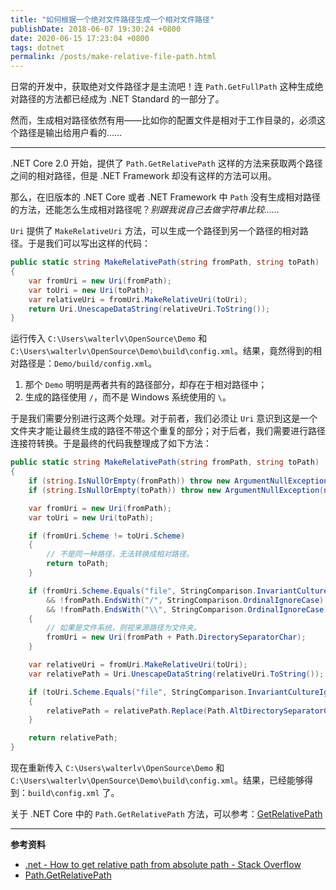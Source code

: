 ```yaml
---
title: "如何根据一个绝对文件路径生成一个相对文件路径"
publishDate: 2018-06-07 19:30:24 +0800
date: 2020-06-15 17:23:04 +0800
tags: dotnet
permalink: /posts/make-relative-file-path.html
---
```


日常的开发中，获取绝对文件路径才是主流吧！连 `Path.GetFullPath` 这种生成绝对路径的方法都已经成为 .NET Standard 的一部分了。

然而，生成相对路径依然有用——比如你的配置文件是相对于工作目录的，必须这个路径是输出给用户看的……

---

.NET Core 2.0 开始，提供了 `Path.GetRelativePath` 这样的方法来获取两个路径之间的相对路径，但是 .NET Framework 却没有这样的方法可以用。

那么，在旧版本的 .NET Core 或者 .NET Framework 中 `Path` 没有生成相对路径的方法，还能怎么生成相对路径呢？*别跟我说自己去做字符串比较……*

`Uri` 提供了 `MakeRelativeUri` 方法，可以生成一个路径到另一个路径的相对路径。于是我们可以写出这样的代码：

```csharp
public static string MakeRelativePath(string fromPath, string toPath)
{
    var fromUri = new Uri(fromPath);
    var toUri = new Uri(toPath);
    var relativeUri = fromUri.MakeRelativeUri(toUri);
    return Uri.UnescapeDataString(relativeUri.ToString());
}
```

运行传入 `C:\Users\walterlv\OpenSource\Demo` 和 `C:\Users\walterlv\OpenSource\Demo\build\config.xml`。结果，竟然得到的相对路径是：`Demo/build/config.xml`。

1. 那个 `Demo` 明明是两者共有的路径部分，却存在于相对路径中；
1. 生成的路径使用 `/`，而不是 Windows 系统使用的 `\`。

于是我们需要分别进行这两个处理。对于前者，我们必须让 `Uri` 意识到这是一个文件夹才能让最终生成的路径不带这个重复的部分；对于后者，我们需要进行路径连接符转换。于是最终的代码我整理成了如下方法：

```csharp
public static string MakeRelativePath(string fromPath, string toPath)
{
    if (string.IsNullOrEmpty(fromPath)) throw new ArgumentNullException(nameof(fromPath));
    if (string.IsNullOrEmpty(toPath)) throw new ArgumentNullException(nameof(toPath));

    var fromUri = new Uri(fromPath);
    var toUri = new Uri(toPath);

    if (fromUri.Scheme != toUri.Scheme)
    {
        // 不是同一种路径，无法转换成相对路径。
        return toPath;
    }

    if (fromUri.Scheme.Equals("file", StringComparison.InvariantCultureIgnoreCase)
        && !fromPath.EndsWith("/", StringComparison.OrdinalIgnoreCase)
        && !fromPath.EndsWith("\\", StringComparison.OrdinalIgnoreCase))
    {
        // 如果是文件系统，则视来源路径为文件夹。
        fromUri = new Uri(fromPath + Path.DirectorySeparatorChar);
    }

    var relativeUri = fromUri.MakeRelativeUri(toUri);
    var relativePath = Uri.UnescapeDataString(relativeUri.ToString());

    if (toUri.Scheme.Equals("file", StringComparison.InvariantCultureIgnoreCase))
    {
        relativePath = relativePath.Replace(Path.AltDirectorySeparatorChar, Path.DirectorySeparatorChar);
    }

    return relativePath;
}
```

现在重新传入 `C:\Users\walterlv\OpenSource\Demo` 和 `C:\Users\walterlv\OpenSource\Demo\build\config.xml`。结果，已经能够得到：`build\config.xml` 了。

关于 .NET Core 中的 `Path.GetRelativePath` 方法，可以参考：[GetRelativePath](https://source.dot.net/#System.Private.CoreLib/shared/System/IO/Path.cs,4aa697c72b567ed8,references)

---

**参考资料**

- [.net - How to get relative path from absolute path - Stack Overflow](https://stackoverflow.com/q/275689/6233938)
- [Path.GetRelativePath](https://source.dot.net/#System.Private.CoreLib/shared/System/IO/Path.cs,4aa697c72b567ed8,references)

